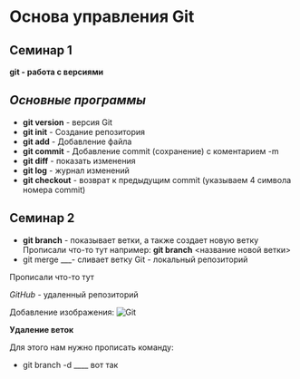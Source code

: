 # Основа управления Git

## Семинар 1 

**git - работа с версиями**

## *Основные программы*
* **git version** - версия Git
* **git init** - Создание репозитория
* **git add** - Добавление файла
* **git commit** - Добавление commit (сохранение) с коментарием -m
* **git diff** - показать изменения 
* **git log** - журнал изменений 
* **git checkout** - возврат к предыдущим commit (указываем 4 символа номера commit) 

## Семинар 2

* **git branch** - показывает ветки, а также создает новую ветку Прописали что-то тут например:
**git branch** <название новой ветки>
* git merge ___- сливает ветку
Git - локальный репозиторий

Прописали что-то тут

*GitHub* - удаленный репозиторий

Добавление изображения:
![Git](Image_git.jpeg)

**Удаление веток**

Для этого нам нужно прописать команду: 
* git branch -d ____ вот так
